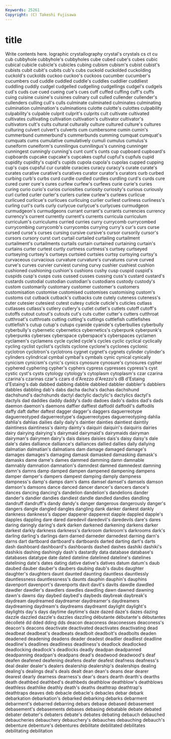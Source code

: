 ```yaml
---
Keywords: 25261 
Copyright: (C) Takeshi Fujisawa
---
```


# title

Write contents here.
lographic crystallography crystal's crystals cs ct cu
cub cubbyhole cubbyhole's cubbyholes cube cubed cube's cubes cubic cubical
cubicle cubicle's cubicles cubing cubism cubism's cubist cubist's cubists cubit
cubit's cubits cub's cubs cuckold cuckolded cuckolding cuckold's cuckolds cuckoo
cuckoo's cuckoos cucumber cucumber's cucumbers cud cuddle cuddled cuddle's cuddles
cuddlier cuddliest cuddling cuddly cudgel cudgelled cudgelling cudgellings cudgel's cudgels
cud's cuds cue cued cueing cue's cues cuff cuffed cuffing
cuff's cuffs cuing cuisine cuisine's cuisines culinary cull culled cullender
cullender's cullenders culling cull's culls culminate culminated culminates culminating culmination
culmination's culminations culotte culotte's culottes culpability culpability's culpable culprit culprit's
culprits cult cultivate cultivated cultivates cultivating cultivation cultivation's cultivator cultivator's
cultivators cult's cults cultural culturally culture cultured culture's cultures culturing
culvert culvert's culverts cum cumbersome cumin cumin's cummerbund cummerbund's cummerbunds
cumming cumquat cumquat's cumquats cums cumulative cumulatively cumuli cumulus cumulus's
cuneiform cuneiform's cunnilingus cunnilingus's cunning cunninger cunningest cunningly cunning's cunt
cunt's cunts cup cupboard cupboard's cupboards cupcake cupcake's cupcakes cupful
cupful's cupfuls cupid cupidity cupidity's cupid's cupids cupola cupola's cupolas
cupped cupping cup's cups cupsful cur curable curacies curacy curacy's
curate curate's curates curative curative's curatives curator curator's curators curb
curbed curbing curb's curbs curd curdle curdled curdles curdling curd's
curds cure cured curer cure's cures curfew curfew's curfews curie
curie's curies curing curio curio's curios curiosities curiosity curiosity's curious
curiously curl curled curler curler's curlers curlew curlew's curlews curlicue
curlicued curlicue's curlicues curlicuing curlier curliest curliness curliness's curling curl's
curls curly curlycue curlycue's curlycues curmudgeon curmudgeon's curmudgeons currant currant's
currants currencies currency currency's current currently current's currents curricula curriculum
curriculum's curriculums curried curries curry currycomb currycombed currycombing currycomb's currycombs
currying curry's cur's curs curse cursed curse's curses cursing cursive
cursive's cursor cursorily cursor's cursors cursory curst curt curtail curtailed
curtailing curtailment curtailment's curtailments curtails curtain curtained curtaining curtain's curtains
curter curtest curtly curtness curtness's curtsey curtseyed curtseying curtsey's curtseys
curtsied curtsies curtsy curtsying curtsy's curvaceous curvacious curvature curvature's curvatures
curve curved curve's curves curvier curviest curving curvy cushier cushiest
cushion cushioned cushioning cushion's cushions cushy cusp cuspid cuspid's cuspids
cusp's cusps cuss cussed cusses cussing cuss's custard custard's custards
custodial custodian custodian's custodians custody custody's custom customarily customary customer
customer's customers customisation customise customised customises customising custom's customs cut
cutback cutback's cutbacks cute cutely cuteness cuteness's cuter cutesier cutesiest
cutest cutesy cuticle cuticle's cuticles cutlass cutlasses cutlass's cutlery cutlery's
cutlet cutlet's cutlets cutoff cutoff's cutoffs cutout cutout's cutouts cut's
cuts cutter cutter's cutters cutthroat cutthroat's cutthroats cutting cutting's cuttings
cuttlefish cuttlefishes cuttlefish's cutup cutup's cutups cyanide cyanide's cyberbullies cyberbully
cyberbully's cybernetic cybernetics cybernetics's cyberpunk cyberpunk's cyberpunks cybersex cyberspace cyberspace's
cyberspaces cyclamen cyclamen's cyclamens cycle cycled cycle's cycles cyclic cyclical
cyclically cycling cyclist cyclist's cyclists cyclone cyclone's cyclones cyclonic cyclotron
cyclotron's cyclotrons cygnet cygnet's cygnets cylinder cylinder's cylinders cylindrical cymbal
cymbal's cymbals cynic cynical cynically cynicism cynicism's cynic's cynics cynosure
cynosure's cynosures cypher cyphered cyphering cypher's cyphers cypress cypresses cypress's
cyst cystic cyst's cysts cytology cytology's cytoplasm cytoplasm's czar czarina
czarina's czarinas czar's czars d d'Arezzo d'Arezzo's dB d'Estaing d'Estaing's
dab dabbed dabbing dabble dabbled dabbler dabbler's dabblers dabbles dabbling
dab's dabs dacha dacha's dachas dachshund dachshund's dachshunds dactyl dactylic
dactylic's dactylics dactyl's dactyls dad daddies daddy daddy's dado dadoes
dado's dados dad's dads daemon daemon's daemons daffier daffiest daffodil
daffodil's daffodils daffy daft dafter daftest dagger dagger's daggers daguerreotype
daguerreotyped daguerreotype's daguerreotypes daguerreotyping dahlia dahlia's dahlias dailies daily daily's
daintier dainties daintiest daintily daintiness daintiness's dainty dainty's daiquiri daiquiri's
daiquiris dairies dairy dairying dairying's dairymaid dairymaid's dairymaids dairyman dairyman's
dairymen dairy's dais daises daisies dais's daisy daisy's dale dale's
dales dalliance dalliance's dalliances dallied dallies dally dallying dalmatian dalmatian's
dalmatians dam damage damaged damage's damages damages's damaging damask damasked
damasking damask's damasks dame dame's dames dammed damming damn damnable
damnably damnation damnation's damndest damned damnedest damning damn's damns damp
damped dampen dampened dampening dampens damper damper's dampers dampest damping
damply dampness dampness's damp's damps dam's dams damsel damsel's damsels
damson damson's damsons dance danced dancer dancer's dancers dance's dances
dancing dancing's dandelion dandelion's dandelions dander dander's dandier dandies dandiest
dandle dandled dandles dandling dandruff dandruff's dandy dandy's danger dangerous
dangerously danger's dangers dangle dangled dangles dangling dank danker dankest
dankly dankness dankness's dapper dapperer dapperest dapple dappled dapple's dapples
dappling dare dared daredevil daredevil's daredevils dare's dares daring daringly
daring's dark darken darkened darkening darkens darker darkest darkly darkness
darkness's darkroom darkroom's darkrooms dark's darling darling's darlings darn darned
darneder darnedest darning darn's darns dart dartboard dartboard's dartboards darted
darting dart's darts dash dashboard dashboard's dashboards dashed dashes dashiki
dashiki's dashikis dashing dashingly dash's dastardly data database database's databases
datatype date dated dateline datelined dateline's datelines datelining date's dates
dating dative dative's datives datum datum's daub daubed dauber dauber's
daubers daubing daub's daubs daughter daughter's daughters daunt daunted daunting
dauntless dauntlessly dauntlessness dauntlessness's daunts dauphin dauphin's dauphins davenport davenport's
davenports davit davit's davits dawdle dawdled dawdler dawdler's dawdlers dawdles
dawdling dawn dawned dawning dawn's dawns day daybed daybed's daybeds
daybreak daybreak's daydream daydreamed daydreamer daydreamer's daydreamers daydreaming daydream's daydreams
daydreamt daylight daylight's daylights day's days daytime daytime's daze dazed
daze's dazes dazing dazzle dazzled dazzle's dazzles dazzling débutante débutante's
débutantes décolleté dd dded dding dds deacon deaconess deaconesses deaconess's
deacon's deacons deactivate deactivated deactivates deactivating dead deadbeat deadbeat's deadbeats
deadbolt deadbolt's deadbolts deaden deadened deadening deadens deader deadest deadlier
deadliest deadline deadline's deadlines deadliness deadliness's deadlock deadlocked deadlocking deadlock's
deadlocks deadly deadpan deadpanned deadpanning deadpan's deadpans dead's deadwood deadwood's
deaf deafen deafened deafening deafens deafer deafest deafness deafness's deal
dealer dealer's dealers dealership dealership's dealerships dealing dealing's dealings deal's
deals dealt dean dean's deans dear dearer dearest dearly dearness
dearness's dear's dears dearth dearth's dearths death deathbed deathbed's deathbeds
deathblow deathblow's deathblows deathless deathlike deathly death's deaths deathtrap deathtrap's
deathtraps deaves deb debacle debacle's debacles debar debark debarkation debarkation's
debarked debarking debarks debarment debarment's debarred debarring debars debase debased
debasement debasement's debasements debases debasing debatable debate debated debater debater's
debaters debate's debates debating debauch debauched debaucheries debauchery debauchery's debauches
debauching debauch's debenture debenture's debentures debilitate debilitated debilitates debilitating debilitation
